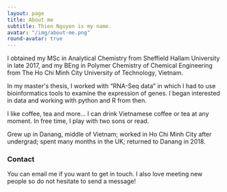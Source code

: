 ```yaml
---
layout: page
title: About me
subtitle: Thien Nguyen is my name.
avatar: "/img/about-me.png"
round-avatar: true
---
```

I obtained my MSc in Analytical Chemistry from Sheffield Hallam University in late 2017, and my BEng in Polymer Chemistry of Chemical Engineering from The Ho Chi Minh City University of Technology, Vietnam. 

In my master's thesis, I worked with “RNA-Seq data” in which I had to use bioinformatics tools to examine the expression of genes. I began interested in data and working with python and R from then.

I like coffee, tea and more... I can drink Vietnamese coffee or tea at any moment. In free time, I play with two sons or read. 

Grew up in Danang, middle of Vietnam; worked in Ho Chi Minh City after undergrad; spent many months in the UK; returned to Danang in 2018.


### Contact

You can email me if you want to get in touch. I also love meeting new people so do not hesitate to send a message!

